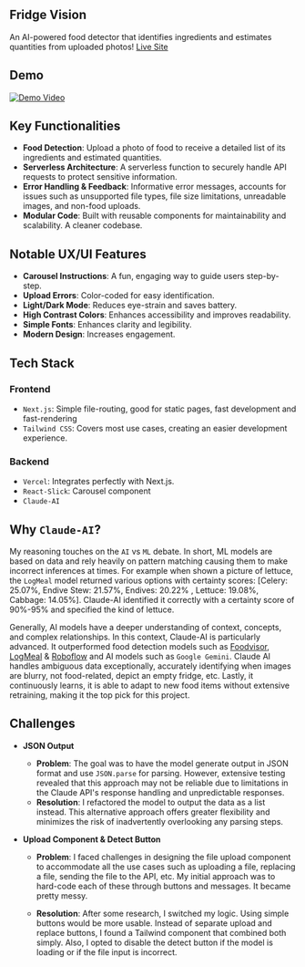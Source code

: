 ## Fridge Vision
An AI-powered food detector that identifies ingredients and estimates quantities from uploaded photos! [Live Site](https://fridge-vision-x.vercel.app)

## Demo
[![Demo Video](https://img.youtube.com/vi/78NxnliU7IY/0.jpg)](https://youtu.be/78NxnliU7IY)

## Key Functionalities
- **Food Detection**: Upload a photo of food to receive a detailed list of its ingredients and estimated quantities.
- **Serverless Architecture**: A serverless function to securely handle API requests to protect sensitive information.
- **Error Handling & Feedback**: Informative error messages, accounts for issues such as unsupported file types, file size limitations, unreadable images, and non-food uploads.
- **Modular Code**: Built with reusable components for maintainability and scalability. A cleaner codebase.

## Notable UX/UI Features
- **Carousel Instructions**: A fun, engaging way to guide users step-by-step.
- **Upload Errors**: Color-coded for easy identification.
- **Light/Dark Mode**: Reduces eye-strain and saves battery.
- **High Contrast Colors**: Enhances accessibility and improves readability.
- **Simple Fonts**: Enhances clarity and legibility.
- **Modern Design**: Increases engagement.

## Tech Stack

### Frontend
- `Next.js`: Simple file-routing, good for static pages, fast development and fast-rendering
- `Tailwind CSS`: Covers most use cases, creating an easier development experience.

### Backend
- `Vercel`: Integrates perfectly with Next.js.
- `React-Slick`: Carousel component
- `Claude-AI`

## Why `Claude-AI`?
My reasoning touches on the `AI` vs `ML` debate. In short, ML models are based on data and rely heavily on pattern matching causing them to make incorrect inferences at times. For example when shown a picture of lettuce, the `LogMeal` model returned various options with certainty scores: [Celery: 25.07%, Endive Stew: 21.57%, Endives: 20.22% , Lettuce: 19.08%, Cabbage: 14.05%]. Claude-AI identified it correctly with a certainty score of 90%-95% and specified the kind of lettuce.

Generally, AI models have a deeper understanding of context, concepts, and complex relationships. In this context, Claude-AI is particularly advanced. It outperformed food detection models such as [Foodvisor](https://www.foodvisor.io/en/vision/), [LogMeal](https://logmeal.com/api/demo/) & [Roboflow](https://universe.roboflow.com/fridgeitems/object-fridge-items/model/1?image=https%3A%2F%2Fsource.roboflow.com%2FhMTNbTsxvtZV8ca02dU1rFUOjSh2%2FsbpIo1SWb2JCUP9HfV2M%2Foriginal.jpg) and AI models such as `Google Gemini`. Claude AI handles ambiguous data exceptionally, accurately identifying when images are blurry, not food-related, depict an empty fridge, etc. Lastly, it continuously learns, it is able to adapt to new food items without extensive retraining, making it the top pick for this project.

## Challenges
- **JSON Output**
  - **Problem**: The goal was to have the model generate output in JSON format and use `JSON.parse` for parsing. However, extensive testing revealed that this approach may not be reliable due to limitations in the Claude API's response handling and unpredictable responses.
  - **Resolution**: I refactored the model to output the data as a list instead. This alternative approach offers greater flexibility and minimizes the risk of inadvertently overlooking any parsing steps.

 - **Upload Component & Detect Button**
   - **Problem**: I faced challenges in designing the file upload component to accommodate all the use cases such as uploading a file, replacing a file, sending the file to the API, etc. My initial approach was to hard-code each of these through buttons and messages. It became pretty messy.

   - **Resolution**: After some research, I switched my logic. Using simple buttons would be more usable. Instead of separate upload and replace buttons, I found a Tailwind component that combined both simply. Also, I opted to disable the detect button if the model is loading or if the file input is incorrect.

